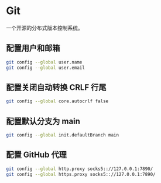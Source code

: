 # Git

一个开源的分布式版本控制系统。

## 配置用户和邮箱

```sh
git config --global user.name
git config --global user.email
```

## 配置关闭自动转换 CRLF 行尾

```sh
git config --global core.autocrlf false
```

## 配置默认分支为 main

```sh
git config --global init.defaultBranch main
```

## 配置 GitHub 代理

```sh
git config --global http.proxy socks5:://127.0.0.1:7890/
git config --global https.proxy socks5:://127.0.0.1:7890/
```
